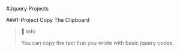 #Jquery Projects

###1-Project Copy The Clipboard

> 📘 Info
>
> You can copy the text that you wrote with basic jquery codes.
